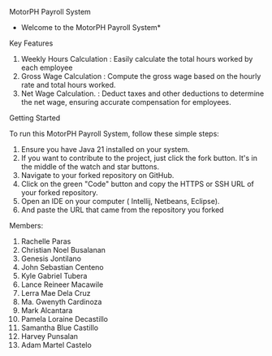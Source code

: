 MotorPH Payroll System
* Welcome to the MotorPH Payroll System*

Key Features
1. Weekly Hours Calculation : Easily calculate the total hours worked by each employee
2. Gross Wage Calculation   : Compute the gross wage based on the hourly rate and total hours worked.
3. Net Wage Calculation.      :  Deduct taxes and other deductions to determine the net wage, ensuring accurate compensation for employees.


Getting Started

To run this MotorPH Payroll System, follow these simple steps:
1. Ensure you have Java 21 installed on your system.
2. If you want to contribute to the project, just click the fork button. It's in the middle of the watch and star buttons.
3. Navigate to your forked repository on GitHub.
4. Click on the green "Code" button and copy the HTTPS or SSH URL of your forked repository.
5. Open an IDE on your computer ( Intellij, Netbeans, Eclipse).
6. And paste the URL that came from the repository you forked

Members:
1. Rachelle Paras
2. Christian Noel Busalanan
3. Genesis Jontilano
4. John Sebastian Centeno
5. Kyle Gabriel Tubera
6. Lance Reineer Macawile
7. Lerra Mae Dela Cruz
8. Ma. Gwenyth Cardinoza
9. Mark Alcantara
10. Pamela Loraine Decastillo
11. Samantha Blue Castillo
12. Harvey Punsalan
13. Adam Martel Castelo
  

